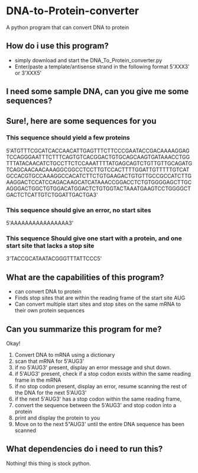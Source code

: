 # DNA-to-Protein-converter
A python program that can convert DNA to protein

## How do i use this program?

- simply download and start the DNA_To_Protein_converter.py
- Enter/paste a template/antisense strand in the following format 5'XXX3' or 3'XXX5'

## I need some sample DNA, can you give me some sequences?
## Sure!, here are some sequences for you

### This sequence should yield a few proteins
5'ATGTTTCGCATCACCAACATTGAGTTTCTTCCCGAATACCGACAAAAGGAGTCCAGGGAATTTCTTTCAGTGTCACGGACTGTGCAGCAAGTGATAAACCTGGTTTATACAACATCTGCCTTCTCCAAATTTTATGAGCAGTCTGTTGTTGCAGATGTCAGCAACAACAAAGGCGGCCTCCTTGTCCACTTTTGGATTGTTTTTGTCATGCCACGTGCCAAAGGCCACATCTTCTGTGAAGACTGTGTTGCCGCCATCTTGAAGGACTCCATCCAGACAAGCATCATAAACCGGACCTCTGTGGGGAGCTTGCAGGGACTGGCTGTGGACATGGACTCTGTGGTACTAAATGAAGTCCTGGGGCTGACTCTCATTGTCTGGATTGACTGA3'

### This sequence should give an error, no start sites
5'AAAAAAAAAAAAAAAA3' 

### This sequence Should give one start with a protein, and one start site that lacks a stop site
3'TACCGCATAATACGGGTTTATTCCC5'

## What are the capabilities of this program?

- can convert DNA to protein 
- Finds stop sites that are within the reading frame of the start site AUG
- Can convert multiple start sites and stop sites on the same mRNA to their own protein sequences

## Can you summarize this program for me?
Okay!
1. Convert DNA to mRNA using a dictionary
2. scan that mRNA for 5'AUG3'
3. if no 5'AUG3' present, display an error message and shut down.
4. if 5'AUG3' present, check if a stop codon exists within the same reading frame in the mRNA
5. if no stop codon present, display an error, resume scanning the rest of the DNA for the next 5'AUG3'
6. if the next 5'AUG3' has a stop codon within the same reading frame,
7. convert the sequence between the 5'AUG3' and stop codon into a protein
8. print and display the protein to you
9. Move on to the next 5"AUG3' until the entire DNA sequence has been scanned

## What dependencies do i need to run this?
Nothing! this thing is stock python.

